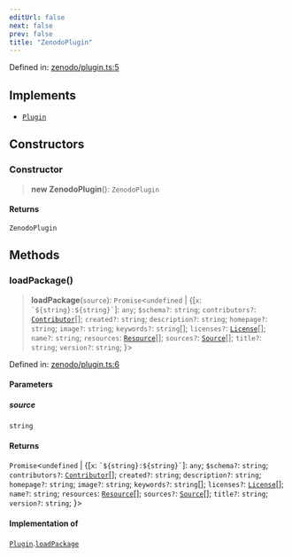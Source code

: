 ```yaml
---
editUrl: false
next: false
prev: false
title: "ZenodoPlugin"
---
```


Defined in: [zenodo/plugin.ts:5](https://github.com/datisthq/dpkit/blob/7a3ebb9422265a09d2e84e0952d10e0101139f80/zenodo/plugin.ts#L5)

## Implements

- [`Plugin`](/reference/dpkit/plugin/)

## Constructors

### Constructor

> **new ZenodoPlugin**(): `ZenodoPlugin`

#### Returns

`ZenodoPlugin`

## Methods

### loadPackage()

> **loadPackage**(`source`): `Promise`\<`undefined` \| \{[`x`: `` `${string}:${string}` ``]: `any`; `$schema?`: `string`; `contributors?`: [`Contributor`](/reference/dpkit/contributor/)[]; `created?`: `string`; `description?`: `string`; `homepage?`: `string`; `image?`: `string`; `keywords?`: `string`[]; `licenses?`: [`License`](/reference/dpkit/license/)[]; `name?`: `string`; `resources`: [`Resource`](/reference/dpkit/resource/)[]; `sources?`: [`Source`](/reference/dpkit/source/)[]; `title?`: `string`; `version?`: `string`; \}\>

Defined in: [zenodo/plugin.ts:6](https://github.com/datisthq/dpkit/blob/7a3ebb9422265a09d2e84e0952d10e0101139f80/zenodo/plugin.ts#L6)

#### Parameters

##### source

`string`

#### Returns

`Promise`\<`undefined` \| \{[`x`: `` `${string}:${string}` ``]: `any`; `$schema?`: `string`; `contributors?`: [`Contributor`](/reference/dpkit/contributor/)[]; `created?`: `string`; `description?`: `string`; `homepage?`: `string`; `image?`: `string`; `keywords?`: `string`[]; `licenses?`: [`License`](/reference/dpkit/license/)[]; `name?`: `string`; `resources`: [`Resource`](/reference/dpkit/resource/)[]; `sources?`: [`Source`](/reference/dpkit/source/)[]; `title?`: `string`; `version?`: `string`; \}\>

#### Implementation of

[`Plugin`](/reference/dpkit/plugin/).[`loadPackage`](/reference/dpkit/plugin/#loadpackage)
